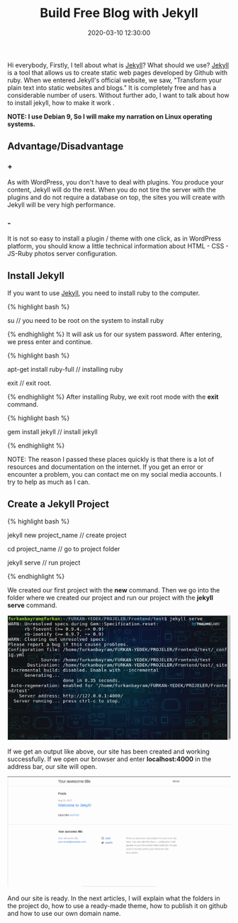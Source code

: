 ﻿---
layout: post
title: Build Free Blog with Jekyll
date: 2020-03-10 12:30:00
thumbnail: /assets/img/posts/whats-new-and-updateds-in-vue-cli-4/thumbnail.png
category: webdev
tags:
- jekyll
- github
- webdev
---
Hi everybody, Firstly, I tell about what is <a href="https://jekyllrb.com/">Jekyll</a>? What should we use? <a href="https://jekyllrb.com/">Jekyll</a> is a tool that allows us to create static web pages developed by Github with ruby. When we entered Jekyll's official website, we saw, "Transform your plain text into static websites and blogs." It is completely free and has a considerable number of users. Without further ado, I want to talk about how to install jekyll, how to make it work .



<strong>NOTE: I use Debian 9, So I will make my narration on Linux operating systems.</strong>

<h2>Advantage/Disadvantage</h2>
<h3>+</h3>
As with WordPress, you don't have to deal with plugins. You produce your content, Jekyll will do the rest. When you do not tire the server with the plugins and do not require a database on top, the sites you will create with Jekyll will be very high performance.

<h3>-</h3>
 It is not so easy to install a plugin / theme with one click, as in WordPress platform, you should know a little technical information about HTML - CSS - JS-Ruby photos server configuration.



<h2>Install Jekyll</h2>

If you want to use <a href="https://jekyllrb.com/">Jekyll</a>, you need to install ruby to the computer. 

{% highlight bash %}

su 	// you need to be root on the system to install ruby

{% endhighlight %}
It will ask us for our system password. After entering, we press enter and continue.

{% highlight bash %}

apt-get install ruby-full 	// installing ruby

exit 				// exit root.

{% endhighlight %}
After installing Ruby, we exit root mode with the <strong>exit</strong> command.

{% highlight bash %}

gem install jekyll 		// install jekyll

{% endhighlight %}

NOTE: The reason I passed these places quickly is that there is a lot of resources and documentation on the internet. If you get an error or encounter a problem, you can contact me on my social media accounts. I try to help as much as I can.

<h2>Create a Jekyll Project</h2>

{% highlight bash %}

jekyll new project_name 		// create project
	
cd project_name 			// go to project folder

jekyll serve 			// run project

{% endhighlight %}

We created our first project with the <strong>new</strong> command. Then we go into the folder where we created our project and run our project with the <strong>jekyll serve</strong> command.

<img class="img-responsive" src="../static/images/post_image/jekyll-ve-github-pages-ile-ucretsiz-blog-olusturmak.html/1.png" />

If we get an output like above, our site has been created and working successfully.
If we open our browser and enter <strong>localhost:4000</strong> in the address bar, our site will open.

<img class="img-responsive" src="../static/images/post_image/jekyll-ve-github-pages-ile-ucretsiz-blog-olusturmak.html/2.png" />

And our site is ready. In the next articles, I will explain what the folders in the project do, how to use a ready-made theme, how to publish it on github and how to use our own domain name.



